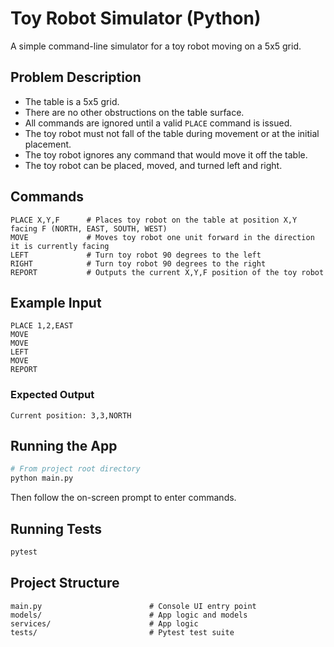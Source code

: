 # Toy Robot Simulator (Python)

A simple command-line simulator for a toy robot moving on a 5x5 grid.

## Problem Description

- The table is a 5x5 grid.
- There are no other obstructions on the table surface.
- All commands are ignored until a valid `PLACE` command is issued.
- The toy robot must not fall of the table during movement or at the initial placement.
- The toy robot ignores any command that would move it off the table.
- The toy robot can be placed, moved, and turned left and right.

## Commands

```text
PLACE X,Y,F      # Places toy robot on the table at position X,Y facing F (NORTH, EAST, SOUTH, WEST)
MOVE             # Moves toy robot one unit forward in the direction it is currently facing
LEFT             # Turn toy robot 90 degrees to the left
RIGHT            # Turn toy robot 90 degrees to the right
REPORT           # Outputs the current X,Y,F position of the toy robot
```
## Example Input

```
PLACE 1,2,EAST
MOVE
MOVE
LEFT
MOVE
REPORT
```
### Expected Output
```
Current position: 3,3,NORTH
```
## Running the App

```bash
# From project root directory
python main.py
```

Then follow the on-screen prompt to enter commands.

## Running Tests

```bash
pytest
```

## Project Structure
```
main.py                        # Console UI entry point
models/                        # App logic and models
services/                      # App logic
tests/                         # Pytest test suite
```